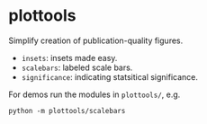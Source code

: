 # plottools
Simplify creation of publication-quality figures.

- `insets`: insets made easy.
- `scalebars`: labeled scale bars.
- `significance`: indicating statsitical significance.

For demos run the modules in `plottools/`, e.g.
```
python -m plottools/scalebars
```
